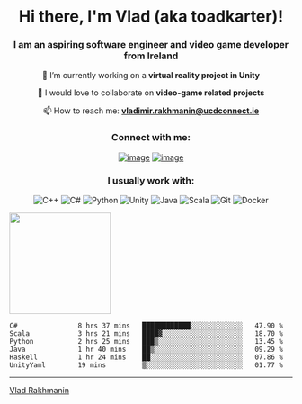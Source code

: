 <h1 align="center">Hi there, I'm Vlad (aka toadkarter)!</h1>
<h3 align="center">I am an aspiring software engineer and video game developer from Ireland</h3>

<div align="center">

🔭 I’m currently working on a **virtual reality project in Unity**

👯 I would love to collaborate on **video-game related projects**

📫 How to reach me: **vladimir.rakhmanin@ucdconnect.ie**
</div>

<h3 align="center">Connect with me:</h3>
<div align="center">

[![image](https://img.shields.io/badge/LinkedIn-0077B5?style=for-the-badge&logo=linkedin&logoColor=white)](https://www.linkedin.com/in/vladimir-rakhmanin-55893319a/)
[![image](https://img.shields.io/badge/Gmail-D14836?style=for-the-badge&logo=gmail&logoColor=white)](mailto:vladimir.rakhmanin@ucdconnect.ie)
</div>

</div>

<h3 align="center">I usually work with:</h3>
<div align="center">

![C++](https://img.shields.io/badge/c++-%2300599C.svg?style=for-the-badge&logo=c%2B%2B&logoColor=white)
![C#](https://img.shields.io/badge/c%23-%23239120.svg?style=for-the-badge&logo=c-sharp&logoColor=white)
![Python](https://img.shields.io/badge/python-3670A0?style=for-the-badge&logo=python&logoColor=ffdd54)
![Unity](https://img.shields.io/badge/unity-%23000000.svg?style=for-the-badge&logo=unity&logoColor=white)
![Java](https://img.shields.io/badge/java-%23ED8B00.svg?style=for-the-badge&logo=java&logoColor=white)
![Scala](https://img.shields.io/badge/scala-%23DC322F.svg?style=for-the-badge&logo=scala&logoColor=white)
![Git](https://img.shields.io/badge/git-%23F05033.svg?style=for-the-badge&logo=git&logoColor=white)
![Docker](https://img.shields.io/badge/docker-%230db7ed.svg?style=for-the-badge&logo=docker&logoColor=white)
</div>

<img height="180em" src="https://github-readme-stats.vercel.app/api?username=toadkarter&show_icons=true&hide_border=true&&count_private=true&include_all_commits=true" />

<!--START_SECTION:waka-->

```text
C#               8 hrs 37 mins   ████████████░░░░░░░░░░░░░   47.90 %
Scala            3 hrs 21 mins   ████▓░░░░░░░░░░░░░░░░░░░░   18.70 %
Python           2 hrs 25 mins   ███▒░░░░░░░░░░░░░░░░░░░░░   13.45 %
Java             1 hr 40 mins    ██▒░░░░░░░░░░░░░░░░░░░░░░   09.29 %
Haskell          1 hr 24 mins    ██░░░░░░░░░░░░░░░░░░░░░░░   07.86 %
UnityYaml        19 mins         ▒░░░░░░░░░░░░░░░░░░░░░░░░   01.77 %
```

<!--END_SECTION:waka-->

------

[Vlad Rakhmanin](https://github.com/toadkarter)
